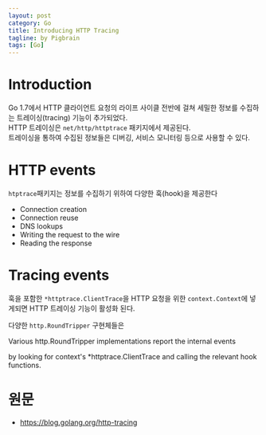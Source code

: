 ```yaml
---
layout: post
category: Go
title: Introducing HTTP Tracing  
tagline: by Pigbrain
tags: [Go]
---
```


<!--more-->

# Introduction  
Go 1.7에서 HTTP 클라이언트 요청의 라이프 사이클 전반에 걸쳐 세밀한 정보를 수집하는 트레이싱(tracing) 기능이 추가되었다.  
HTTP 트레이싱은 `net/http/httptrace` 패키지에서 제공된다.  
트레이싱을 통하여 수집된 정보들은 디버깅, 서비스 모니터링 등으로 사용할 수 있다.  

# HTTP events  
`htptrace`패키지는 정보를 수집하기 위하여 다양한 훅(hook)을 제공한다  

* Connection creation
* Connection reuse
* DNS lookups
* Writing the request to the wire
* Reading the response
  
# Tracing events  
훅을 포함한 `*httptrace.ClientTrace`을 HTTP 요청을 위한 `context.Context`에  넣게되면 HTTP 트레이싱 기능이 활성화 된다.  
  
다양한 `http.RoundTripper` 구현체들은   
  

Various http.RoundTripper implementations report the internal events 

by looking for context's *httptrace.ClientTrace 
and calling the relevant hook functions.
  
  
  
  
 
# 원문   
* https://blog.golang.org/http-tracing  
